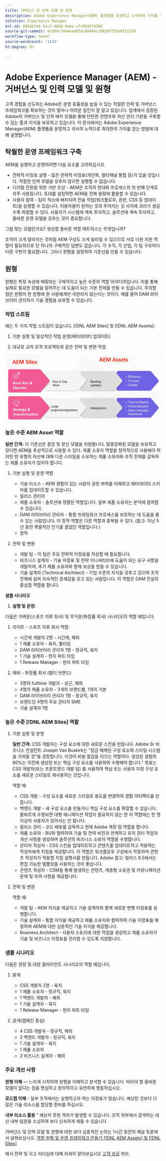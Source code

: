 ```yaml
---
title: 거버넌스 및 인력 모델 및 원형
description: Adobe Experience Manager(AEM) 플랫폼을 운영하고 노력하여 가치를 극대화하는 방법을 알아봅니다.
solution: Experience Manager
exl-id: 808ab7a6-5ec5-4bbd-9a6e-cfc0b447430d
source-git-commit: dcd69c7444eae0f8c86464c1963bff35e6f11238
workflow-type: tm+mt
source-wordcount: '1133'
ht-degree: 0%

---
```


# Adobe Experience Manager (AEM) - 거버넌스 및 인력 모델 및 원형

고객 경험을 선도하는 Adobe은 운영 효율성을 높일 수 있는 적절한 인력 및 거버넌스 프레임워크를 확보하는 것이 얼마나 어려운 일인지 잘 알고 있습니다. 업계에서 검증된 Adobe의 거버넌스 및 인력 배치 모델을 통해 탄탄한 컨텐츠와 자산 관리 기반을 구축할 수 있는 툴과 지식을 보유하고 있습니다. 이 문서에서는 Adobe Experience Manager(AEM) 플랫폼을 운영하고 귀사의 노력으로 최대한의 가치를 얻는 방법에 대해 설명합니다.

## 탁월한 운영 프레임워크 구축

AEM을 실행하고 운영하려면 다음 요소를 고려하십시오.

* 전략적 이정표 실행 - 많은 전략적 이정표(개인화, 멀티채널 통합 등)가 있을 것입니다. 적절한 인력 모델을 갖추지 않으면 실행할 수 없습니다.
* 디지털 전환을 위한 기반 조성 - AEM은 조직의 현대화 프로세스의 첫 번째 단계로 자주 사용됩니다. 토대를 설정하면 AEM을 전체 용량에 활용할 수 있습니다.
* 사용자 참여 - 팀이 적소에 배치되어 전술 작업(워크플로우, 권한, CSS 등 업데이트)을 실행할 수 있습니다. 이용자들이 원하는 것과 주어지는 것 사이에 괴리가 생길수록 좌절할 수 있다. 사용자가 시스템에 계속 투자하고, 솔루션에 계속 투자하고, 올바른 운영 모델을 갖추는 것이 중요합니다.

그럼 맞는 모델인가요? 생성할 올바른 역할 매트릭스는 무엇입니까?

조직이 크게 달라지는 것처럼 AEM 구성도 크게 달라질 수 있으므로 서로 다른 지원 역할이 필요하므로 단 하나의 구체적인 답변도 없습니다. 각 수직, 각 산업, 각 팀 구조마다 다른 구현이 필요합니다. 그러나 원형을 설정하여 기준선을 만들 수 있습니다.

## 원형

원형은 특정 속성에 매핑되는 구체적이고 높은 수준의 역할 아이디어입니다. 이를 통해 실제로 필요한 모델을 알려주는 데 도움이 되는 기본 전제를 만들 수 있습니다. 주의할 점은 원형이 한 원형에 한 사람에게만 국한되지 않는다는 것이다. 예를 들어 DAM 라이브러리 관리자가 기술 경험을 보유할 수 있습니다.

### 작업 스트림

에는 두 가지 작업 스트림이 있습니다. [!DNL AEM Sites] 및 [!DNL AEM Assets]:

1. 기본 실행 및 일상적인 작업 운영(메타데이터 업데이트)

1. 대규모 교차 조직 프로젝트와 같은 전략 및 변환 작업

![작업 스트림](assets/streams-of-operationalization.png)

### 높은 수준 AEM Asset 역할

**일반 간격:** 이 기준선은 중앙 및 분산 모델을 지원합니다. 탈중앙화된 모델을 보유하고 있다면 AEM을 추상적으로 사용할 수 있다. 제품 소유자 역할을 창의적으로 사용해야 하지만 한 유형의 자산에 대해 다른 스타일을 소유하는 제품 소유자와 조직 전체를 감독하는 제품 소유자가 있어야 합니다.

1. 기본 실행 및 운영 역할

   * 기술 리소스 - AEM 경험이 있는 사람이 권한 부여를 이해하고 메타데이터 스키마를 업데이트할 수 있습니다.
   * 릴리스 관리자
   * 제품 소유자 - 솔루션에 정렬된 역할입니다. 일부 제품 소유자는 분석에 참여할 수 있습니다.
   * DAM 라이브러리 관리자 - 통합 프레임워크 프로세스를 보호하는 데 도움을 줄 수 있는 사람입니다. 이 창작 역할은 다른 역할과 중복될 수 있다. (참고: 지난 5년 동안 폭발적인 인기를 끌었던 역할입니다.)
   * 창작

1. 전략 및 변환

   * 개발 팀 - 이 팀은 주요 전략적 이정표를 작성할 때 필요합니다.
   * 비즈니스 설계자 - 기술 이정표 및 전략 이니셔티브에 도움이 되는 요구 사항을 개발하며, 추가 제품 소유자와 함께 보상을 받을 수 있습니다.
   * 기술 설계자 (Technical Architect) - 기업 수준의 지식을 갖추고 있으며 조직 전체에 걸쳐 지속적인 존재감을 갖고 있는 사람입니다. 이 역할은 DAM 진실의 중심점 역할을 합니다.

**샘플 시나리오**

1. **실행 및 운영:**

다음은 가벼운(스포츠 의류 회사) 및 무거운(화장품 회사) 시나리오의 역할 예입니다.

1. 라이트 - 스포츠 의류 회사 역할:

   * 시간제 개발자 2명 - 시간제, 해외
   * 1 제품 소유자 - 육지, 풀타임
   * DAM 라이브러리 관리자 1명 - 정규직, 육지
   * 1 기술 설계자 - 현지 파트 타임
   * 1 Release Manager - 현지 파트 타임

1. 헤비 - 화장품 회사 (멀티 브랜드)

   * 3명의 fulltime 개발자 - 상근, 해외
   * 4명의 제품 소유자 - 3개의 브랜드별, 1개의 기본
   * DAM 라이브러리 관리자 1명 - 정규직, 육지
   * 브랜드당 4명의 주요 관리자 SME
   * 기술 설계자 1명

### 높은 수준 [!DNL AEM Sites] 역할

1. 기본 실행 및 운영

   **일반 간격:** CSS 개발자는 구성 요소에 대한 새로운 스킨을 만듭니다. Adobe Sr 비즈니스 컨설턴트 Joseph Van Buskirk는 &quot;잠금 해제된 구성 요소와 스타일 시스템을 가져올 것&quot;을 권장합니다. 이것이 비용 절감을 이끄는 역할이다. 생성된 경험의 80%는 이전에 생성된 또는 핵심 구성 요소를 사용하여 수행해야 합니다.&quot; 목표는 CSS 개발자(또는 프론트엔드 개발 팀) 를 사용하여 핵심 또는 사용자 지정 구성 요소를 새로운 스타일로 재사용하는 것입니다.

   역할 예:

   * CSS 개발 - 구성 요소를 새로운 스타일로 용도를 변경하여 경험 아티팩트를 만듭니다.
   * 백엔드 개발 - 새 구성 요소를 만들거나 핵심 구성 요소를 확장할 수 있습니다. 올바르게 수행되면 대형 애니메이션 작업이 필요하지 않는 한 이 역할에는 한 명 이상의 사용자가 있어서는 안 됩니다.
   * 릴리스 관리 - 코드 배포를 감독하고 현재 Adobe 계정 팀 역할을 합니다.
   * 제품 소유자 - BU와 협력하여 기술 및 전략 비전과 연계하고 유지 관리 작업과 개선 사항을 생성하며 솔루션의 비즈니스 소유자 역할을 수행합니다.
   * 관리자 작성자 - CSS 스킨을 업데이트하고 콘텐츠를 업데이트하고 적용하는 작성자에게 지침을 제공합니다. 이 역할은 워크플로우 구성에서 작동하며 콘텐츠 작성자가 적용할 지침 설명서를 만듭니다. Adobe 참고: 릴리스 6.5에서는 편집 가능한 템플릿을 사용하는 것이 좋습니다.
   * 콘텐츠 작성자 - CSM을 통해 발생하는 콘텐츠, 계층형 소유권 및 커뮤니케이션 문제 및 우려 사항을 제공합니다.

1. 전략 및 변환

   역할 예:

   * 개발 팀 - AEM 지식을 제공하고 기술 설계자와 함께 새로운 변형 이정표를 실행합니다.
   * 기술 설계자 - 통합 지식을 제공하고 제품 소유자와 협력하여 기술 이정표를 매핑하며 AEM에 대한 심층적인 기술 지식을 제공합니다.
   * Business Architect - 사용자 스토리에 대한 작업을 생성하고 제품 소유자가 기술 및 비즈니스 이정표를 관리할 수 있도록 지원합니다.

### 샘플 시나리오

다음은 경량 및 대량 클라이언트 시나리오의 역할 예입니다.

1. 밝게

   * CSS 개발자 2명 - 육지
   * 1 제품 소유자 - 정규직, 육지
   * 1 백엔드 개발자 - 해외
   * 1 기술 설계자 - 육지
   * 1 Release Manager - 현지 파트 타임

1. 굵게(캠페인 중심)

   * 4 CSS 개발자 - 정규직, 해외
   * 2 백엔드 개발자 - 정규직, 육지
   * 1 기술 설계자 - 육지
   * 1 제품 소유자
   * 2 비즈니스 설계자 - 해외

### 주요 개선 사항

**원형 이해** — 느리게 시작하여 원형을 이해하고 분석할 수 있습니다. 따라야 할 올바른 모델이 없다는 점을 명심하고 창의적이고 유연하게 행동하십시오.

**로드맵 이해** - 일부 조직에서는 실행하고자 하는 이정표가 많습니다. 예상한 것보다 더 많은 기술 리소스를 할당할 준비를 하십시오.

**내부 리소스 활용** &quot; 예상치 못한 격차가 발생할 수 있습니다. 조직 외부에서 검색하는 대신 내부 팀원을 소싱하여 보다 신속하게 채울 수 있습니다.

거버넌스 및 인력 모델 및 원형에 대한 보다 심층적인 논의는 1시간 동안의 패널 토론에서 살펴보십시오. [역할 원형 및 운영 프레임워크 만들기 [!DNL AEM Assets] 및 [!DNL Sites]](https://adobecustomersuccess.adobeconnect.com/p8ml5nmy0758mp4/)

에서 전략 및 사고 리더십에 대해 자세히 알아보십시오 [고객 성공](https://experienceleague.adobe.com/docs/customer-success/customer-success/overview.html) 허브.
